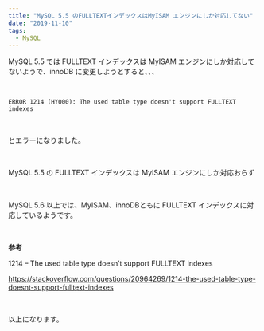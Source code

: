 ```yaml
---
title: "MySQL 5.5 のFULLTEXTインデックスはMyISAM エンジンにしか対応してない"
date: "2019-11-10"
tags:
  - MySQL
---
```


MySQL 5.5 では FULLTEXT インデックスは MyISAM エンジンにしか対応してないようで、innoDB に変更しようとすると、、、

<br />

```
ERROR 1214 (HY000): The used table type doesn't support FULLTEXT indexes
```

<br />

とエラーになりました。

<br />

MySQL 5.5 の FULLTEXT インデックスは MyISAM エンジンにしか対応おらず

<br />

MySQL 5.6 以上では、MyISAM、innoDBともに FULLTEXT インデックスに対応しているようです。

<br />

**参考**

1214 – The used table type doesn’t support FULLTEXT indexes

https://stackoverflow.com/questions/20964269/1214-the-used-table-type-doesnt-support-fulltext-indexes

<br />

以上になります。